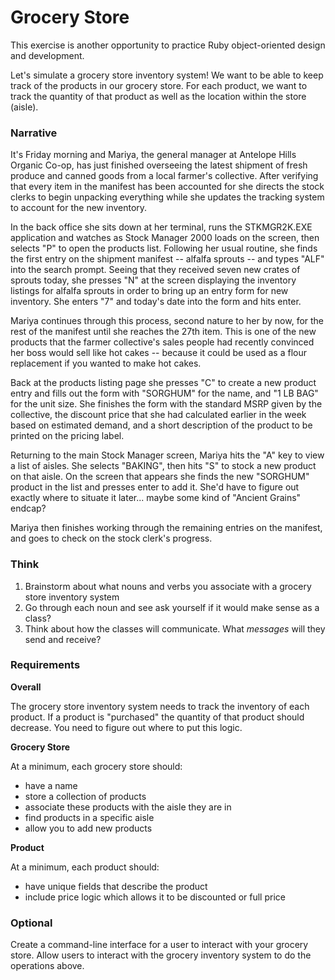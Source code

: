 # Grocery Store
This exercise is another opportunity to practice Ruby object-oriented design and development.

Let's simulate a grocery store inventory system! We want to be able to keep track of the products in our grocery store. For each product, we want to track the quantity of that product as well as the location within the store (aisle).

### Narrative
It's Friday morning and Mariya, the general manager at Antelope Hills Organic Co-op, has just finished overseeing the latest shipment of fresh produce and canned goods from a local farmer's collective. After verifying that every item in the manifest has been accounted for she directs the stock clerks to begin unpacking everything while she updates the tracking system to account for the new inventory.

In the back office she sits down at her terminal, runs the STKMGR2K.EXE application and watches as Stock Manager 2000 loads on the screen, then selects "P" to open the products list. Following her usual routine, she finds the first entry on the shipment manifest -- alfalfa sprouts -- and types "ALF" into the search prompt. Seeing that they received seven new crates of sprouts today, she presses "N" at the screen displaying the inventory listings for alfalfa sprouts in order to bring up an entry form for new inventory. She enters "7" and today's date into the form and hits enter.

Mariya continues through this process, second nature to her by now, for the rest of the manifest until she reaches the 27th item. This is one of the new products that the farmer collective's sales people had recently convinced her boss would sell like hot cakes -- because it could be used as a flour replacement if you wanted to make hot cakes.

Back at the products listing page she presses "C" to create a new product entry and fills out the form with "SORGHUM" for the name, and "1 LB BAG" for the unit size. She finishes the form with the standard MSRP given by the collective, the discount price that she had calculated earlier in the week based on estimated demand, and a short description of the product to be printed on the pricing label.

Returning to the main Stock Manager screen, Mariya hits the "A" key to view a list of aisles. She selects "BAKING", then hits "S" to stock a new product on that aisle. On the screen that appears she finds the new "SORGHUM" product in the list and presses enter to add it. She'd have to figure out exactly where to situate it later... maybe some kind of "Ancient Grains" endcap?

Mariya then finishes working through the remaining entries on the manifest, and goes to check on the stock clerk's progress.

### Think
1. Brainstorm about what nouns and verbs you associate with a grocery store inventory system
1. Go through each noun and see ask yourself if it would make sense as a class?
1. Think about how the classes will communicate. What _messages_ will they send and receive?

### Requirements

**Overall**

The grocery store inventory system needs to track the inventory of each product. If a product is "purchased" the quantity of that product should decrease. You need to figure out where to put this logic.

**Grocery Store**

At a minimum, each grocery store should:
- have a name
- store a collection of products
- associate these products with the aisle they are in
- find products in a specific aisle
- allow you to add new products

**Product**

At a minimum, each product should:
- have unique fields that describe the product
- include price logic which allows it to be discounted or full price

### Optional
Create a command-line interface for a user to interact with your grocery store. Allow users to interact with the grocery inventory system to do the operations above.
